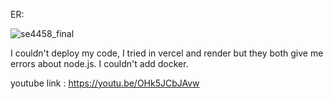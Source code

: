 ER:

![se4458_final](https://github.com/doagulsoy/SE-4458-Final/assets/139779379/6a157745-0b7a-4bab-9683-7bedc217f66a)


I couldn't deploy my code, I tried in vercel and render but they both give me errors about node.js. I couldn't add docker. 


youtube link : https://youtu.be/OHk5JCbJAvw
